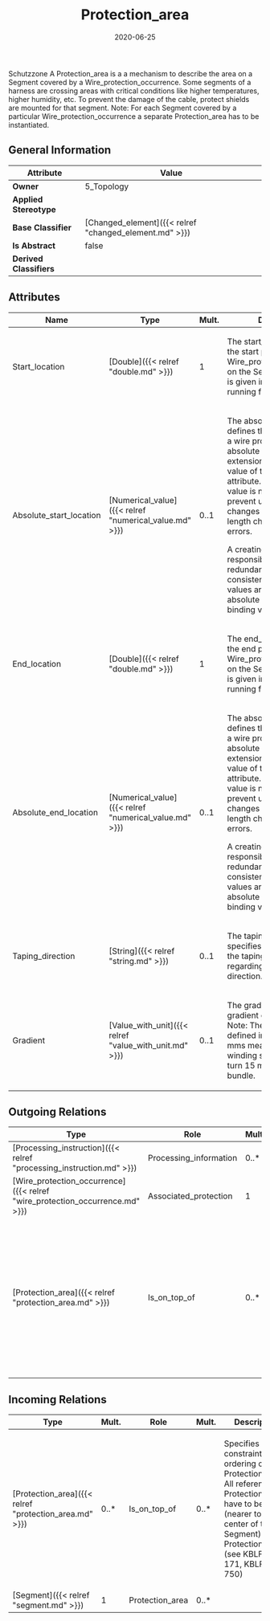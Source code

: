 ﻿---
title: Protection_area
toc: false
type: specs
date: "2020-06-25"
draft: false
specification: KBL
version: 2.5.sr1
documentType: "Recommendation"
elementType: Class
classes:
  - Protection_area
menu_name: kbl-2.5.sr1
---
<p>Schutzzone  A Protection_area is a a mechanism to describe the area on a Segment covered by a Wire_protection_occurrence. Some segments of a harness are crossing areas with critical conditions like higher temperatures, higher humidity, etc. To prevent the damage of the cable, protect shields are mounted for that segment. Note: For each Segment covered by a particular Wire_protection_occurrence a separate Protection_area has to be instantiated.</p>

## General Information

| Attribute               | Value |
|-------------------------|-------|
| **Owner**               | 5_Topology |
| **Applied Stereotype**  |   |
| **Base Classifier**     | [Changed_element]({{< relref "changed_element.md" >}})<br/>  |
| **Is Abstract**         | false |
| **Derived Classifiers** |   |

## Attributes
|  Name  |  Type  |  Mult.  |  Description  |  Owning Classifier  |
|--------|--------|---------|---------------|--------------|
|Start_location | [Double]({{< relref "double.md" >}}) | 1 | <p>The start_location specifies the start position of the Wire_protection_occurrence on the Segment. The value is given in curve parameters running from 0.0 to 1.0.</p> | [Protection_area]({{< relref "protection_area.md" >}}) |
|Absolute_start_location | [Numerical_value]({{< relref "numerical_value.md" >}}) | 0..1 | <p> The absolute start location defines the start position of a wire protection with an absolute value. This is an extension to the relative value of the &quot;location&quot; attribute. The absolute value is necessary to prevent unintended changes due to segment length changes or rounding errors.     </p>      <p> A creating system is responsible to generate this redundant information in a consistent way. If both values are present, the absolute value is the more binding value.      </p> | [Protection_area]({{< relref "protection_area.md" >}}) |
|End_location | [Double]({{< relref "double.md" >}}) | 1 | <p>The end_location specifies the end position of the Wire_protection_occurrence on the Segment. The value is given in curve parameters running from 0.0 to 1.0.</p> | [Protection_area]({{< relref "protection_area.md" >}}) |
|Absolute_end_location | [Numerical_value]({{< relref "numerical_value.md" >}}) | 0..1 | <p> The absolute end location defines the end position of a wire protection with an absolute value. This is an extension to the relative value of the &quot;location&quot; attribute. The absolute value is necessary to prevent unintended changes due to segment length changes or rounding errors.     </p>      <p> A creating system is responsible to generate this redundant information in a consistent way. If both values are present, the absolute value is the more binding value.      </p> | [Protection_area]({{< relref "protection_area.md" >}}) |
|Taping_direction | [String]({{< relref "string.md" >}}) | 0..1 | <p>The taping_direction specifies the direction of the taping (left/right) regarding to the Segment direction.</p> | [Protection_area]({{< relref "protection_area.md" >}}) |
|Gradient | [Value_with_unit]({{< relref "value_with_unit.md" >}}) | 0..1 | <p>The gradient specifies the gradient of the protection. Note: The gradient is defined in mm. Gradient 15 mms means that the winding screws within a turn 15 mms along the bundle.</p> | [Protection_area]({{< relref "protection_area.md" >}}) |

## Outgoing Relations
|    Type  |   Role   |   Mult.   |   Mult.   |   Description   |
|----------|----------|-----------|-----------|-----------------|
| [Processing_instruction]({{< relref "processing_instruction.md" >}}) | Processing_information | 0..* | 1 |  |
| [Wire_protection_occurrence]({{< relref "wire_protection_occurrence.md" >}}) | Associated_protection | 1 | 0..* |  |
| [Protection_area]({{< relref "protection_area.md" >}}) | Is_on_top_of | 0..* | 0..* | <p> Specifies constraints on ordering of Protection_areas. All referenced Protection_areas have to be below (nearer to the center of the Segment) this Protection_area. (see KBLFRM-171, KBLFRM-750)      </p> |
##  Incoming Relations
|    Type  |   Mult.  |   Role    |   Mult.   |   Description  |
|----------|----------|-----------|-----------|----------------|
| [Protection_area]({{< relref "protection_area.md" >}}) | 0..* | Is_on_top_of | 0..* | <p> Specifies constraints on ordering of Protection_areas. All referenced Protection_areas have to be below (nearer to the center of the Segment) this Protection_area. (see KBLFRM-171, KBLFRM-750)      </p> |
| [Segment]({{< relref "segment.md" >}}) | 1 | Protection_area | 0..* |  |
